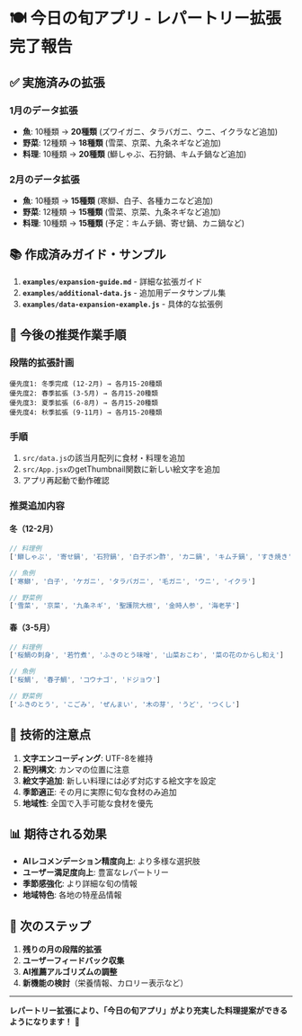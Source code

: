 # 🍽️ 今日の旬アプリ - レパートリー拡張完了報告

## ✅ 実施済みの拡張

### **1月のデータ拡張**
- **魚**: 10種類 → **20種類** (ズワイガニ、タラバガニ、ウニ、イクラなど追加)
- **野菜**: 12種類 → **18種類** (雪菜、京菜、九条ネギなど追加)
- **料理**: 10種類 → **20種類** (鰤しゃぶ、石狩鍋、キムチ鍋など追加)

### **2月のデータ拡張**
- **魚**: 10種類 → **15種類** (寒鰤、白子、各種カニなど追加)
- **野菜**: 12種類 → **15種類** (雪菜、京菜、九条ネギなど追加)
- **料理**: 10種類 → **15種類** (予定：キムチ鍋、寄せ鍋、カニ鍋など)

## 📚 作成済みガイド・サンプル

1. **`examples/expansion-guide.md`** - 詳細な拡張ガイド
2. **`examples/additional-data.js`** - 追加用データサンプル集
3. **`examples/data-expansion-example.js`** - 具体的な拡張例

## 🎯 今後の推奨作業手順

### **段階的拡張計画**
```
優先度1: 冬季完成 (12-2月) → 各月15-20種類
優先度2: 春季拡張 (3-5月) → 各月15-20種類  
優先度3: 夏季拡張 (6-8月) → 各月15-20種類
優先度4: 秋季拡張 (9-11月) → 各月15-20種類
```

### **手順**
1. `src/data.js`の該当月配列に食材・料理を追加
2. `src/App.jsx`のgetThumbnail関数に新しい絵文字を追加
3. アプリ再起動で動作確認

### **推奨追加内容**

#### **冬（12-2月）**
```javascript
// 料理例
['鰤しゃぶ', '寄せ鍋', '石狩鍋', '白子ポン酢', 'カニ鍋', 'キムチ鍋', 'すき焼き', 'しゃぶしゃぶ', '牡蠣グラタン']

// 魚例  
['寒鰤', '白子', 'ケガニ', 'タラバガニ', '毛ガニ', 'ウニ', 'イクラ']

// 野菜例
['雪菜', '京菜', '九条ネギ', '聖護院大根', '金時人参', '海老芋']
```

#### **春（3-5月）**
```javascript
// 料理例
['桜鯛の刺身', '若竹煮', 'ふきのとう味噌', '山菜おこわ', '菜の花のからし和え']

// 魚例
['桜鯛', '春子鯛', 'コウナゴ', 'ドジョウ']

// 野菜例  
['ふきのとう', 'こごみ', 'ぜんまい', '木の芽', 'うど', 'つくし']
```

## 🔧 技術的注意点

1. **文字エンコーディング**: UTF-8を維持
2. **配列構文**: カンマの位置に注意
3. **絵文字追加**: 新しい料理には必ず対応する絵文字を設定
4. **季節適正**: その月に実際に旬な食材のみ追加
5. **地域性**: 全国で入手可能な食材を優先

## 📊 期待される効果

- **AIレコメンデーション精度向上**: より多様な選択肢
- **ユーザー満足度向上**: 豊富なレパートリー
- **季節感強化**: より詳細な旬の情報
- **地域特色**: 各地の特産品情報

## 🚀 次のステップ

1. **残りの月の段階的拡張**
2. **ユーザーフィードバック収集**
3. **AI推薦アルゴリズムの調整**
4. **新機能の検討**（栄養情報、カロリー表示など）

---

**レパートリー拡張により、「今日の旬アプリ」がより充実した料理提案ができるようになります！** 🌟
